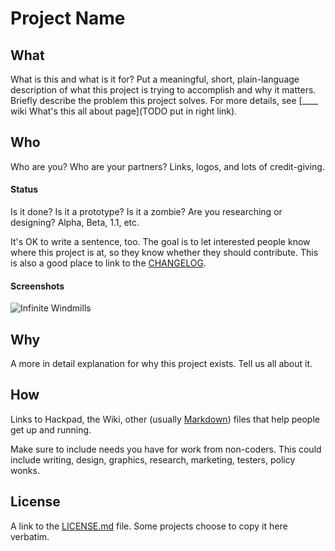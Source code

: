 # Project Name

## What
What is this and what is it for? Put a meaningful, short, plain-language description of what this project is trying to accomplish and why it matters. Briefly describe the problem this project solves. For more details, see [____ wiki What's this all about page](TODO put in right link).


## Who
Who are you? Who are your partners? Links, logos, and lots of credit-giving.


#### Status
Is it done? Is it a prototype? Is it a zombie? Are you researching or designing? Alpha, Beta, 1.1, etc.

It's OK to write a sentence, too. The goal is to let interested people know where this project is at, so they know whether they should contribute. This is also a good place to link to the [CHANGELOG](CHANGELOG.md).


#### Screenshots
![Infinite Windmills](http://i.giphy.com/SIV3ijAwkNt9C.gif)


## Why
A more in detail explanation for why this project exists. Tell us all about it.


## How

Links to Hackpad, the Wiki, other (usually [Markdown](http://daringfireball.net/projects/markdown/syntax)) files that help people get up and running.

Make sure to include needs you have for work from non-coders.  This could include writing, design, graphics, research, marketing, testers, policy wonks.  


## License
A link to the [LICENSE.md](LICENCE.md) file. Some projects choose to copy it here verbatim.
